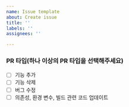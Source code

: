 ```yaml
---
name: Issue template
about: Create issue
title: ''
labels: ''
assignees: ''

---
```


### PR 타입(하나 이상의 PR 타입을 선택해주세요)
-[ ] 기능 추가
-[ ] 기능 삭제
-[ ] 버그 수정
-[ ] 의존성, 환경 변수, 빌드 관련 코드 업데이트

